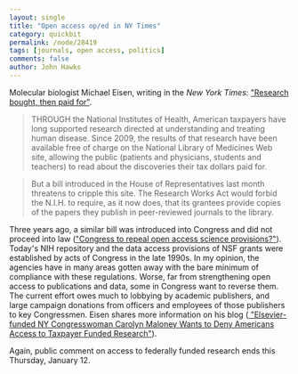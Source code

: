 ```yaml
---
layout: single 
title: "Open access op/ed in NY Times" 
category: quickbit
permalink: /node/28419
tags: [journals, open access, politics] 
comments: false 
author: John Hawks 
---
```


Molecular biologist Michael Eisen, writing in the <em>New York Times</em>: <a href="http://www.nytimes.com/2012/01/11/opinion/research-bought-then-paid-for.html?_r=1">"Research bought, then paid for"</a>. 

<blockquote>THROUGH the National Institutes of Health, American taxpayers have long supported research directed at understanding and treating human disease. Since 2009, the results of that research have been available free of charge on the National Library of Medicines Web site, allowing the public (patients and physicians, students and teachers) to read about the discoveries their tax dollars paid for.</blockquote>

<blockquote>But a bill introduced in the House of Representatives last month threatens to cripple this site. The Research Works Act would forbid the N.I.H. to require, as it now does, that its grantees provide copies of the papers they publish in peer-reviewed journals to the library. </blockquote>

Three years ago, a similar bill was introduced into Congress and did not proceed into law (<a href="http://johnhawks.net/weblog/topics/metascience/open-access/congress-takes-up-open-access-rollback-2009.html">"Congress to repeal open access science provisions?"</a>). Today's NIH repository and the data access provisions of NSF grants were established by acts of Congress in the late 1990s. In my opinion, the agencies have in many areas gotten away with the bare minimum of compliance with these regulations. Worse, far from strengthening open access to publications and data, some in Congress want to reverse them. The current effort owes much to lobbying by academic publishers, and large campaign donations from officers and employees of those publishers to key Congressmen. Eisen shares more information on his blog (<a href="http://www.michaeleisen.org/blog/?p=807"> "Elsevier-funded NY Congresswoman Carolyn Maloney Wants to Deny Americans Access to Taxpayer Funded Research"</a>).

Again, public comment on access to federally funded research ends this Thursday, January 12.


